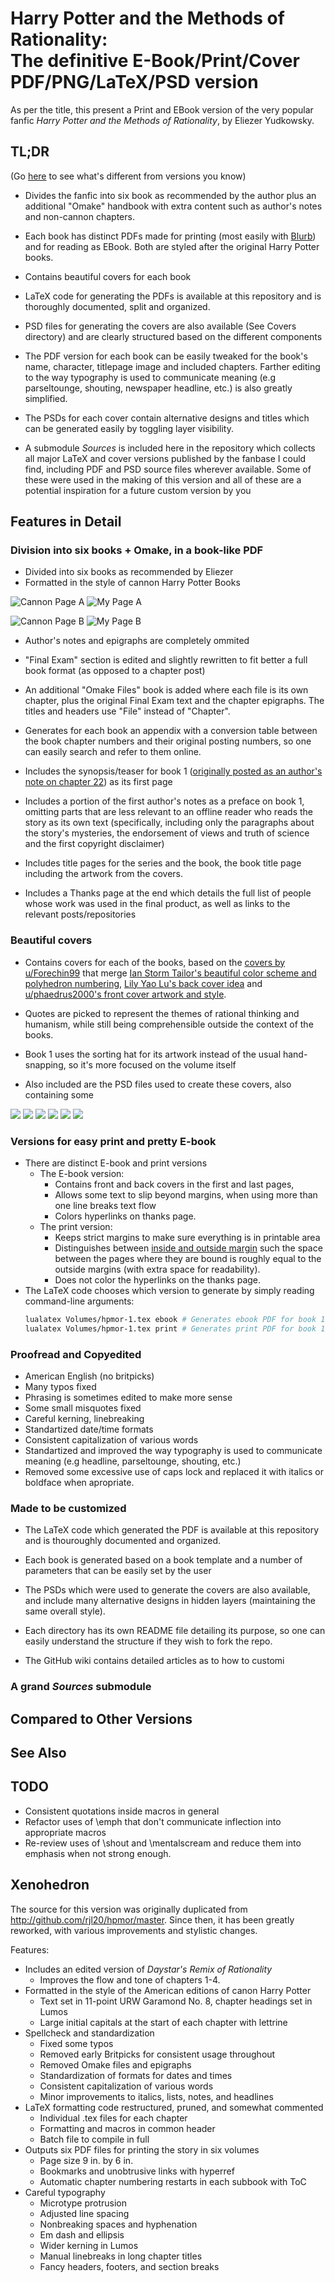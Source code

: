 # Harry Potter and the Methods of Rationality: </br> The definitive E-Book/Print/Cover PDF/PNG/LaTeX/PSD version

As per the title, this present a Print and EBook version of the 
very popular fanfic *_Harry Potter and the Methods of Rationality_*,
by Eliezer Yudkowsky.

## TL;DR
(Go [here](#compared-to-other-versions) to see what's different from versions you know)
* Divides the fanfic into six book as recommended by the author plus an additional "Omake"
handbook with extra content such as author's notes and non-cannon chapters.

* Each book has distinct PDFs made for printing (most easily with [Blurb](https://www.blurb.com/pdf_uploader_frontend/index.html#/createBook))
and for reading as EBook. Both are styled after the original Harry Potter books.

* Contains beautiful covers for each book

* LaTeX code for generating the PDFs is available at this repository and 
is thoroughly documented, split and organized.

* PSD files for generating the covers are also available (See Covers directory) and are 
clearly structured based on the different components

* The PDF version for each book can be easily tweaked for the book's name, character, titlepage image and 
included chapters. Farther editing to the way typography is used to communicate meaning (e.g parseltounge,
shouting, newspaper headline, etc.) is also greatly simplified.

* The PSDs for each cover contain alternative designs and titles 
which can be generated easily by toggling layer visibility.

* A submodule _Sources_ is included here in the repository which collects all major 
LaTeX and cover versions published by the fanbase I could find, 
including PDF and PSD source files wherever available. Some of 
these were used in the making of this version and all of these 
are a potential inspiration for a future custom version by you

## Features in  Detail

### Division into six books + Omake, in a book-like PDF
* Divided into six books as recommended by Eliezer
* Formatted in the style of cannon Harry Potter Books

![Cannon Page A](Docs/Images/CanonPageExampleA.png)
![My Page A](Docs/Images/PDFPageExampleA.png)

![Cannon Page B](Docs/Images/CanonPageExampleB.png)
![My Page B](Docs/Images/PDFPageExampleB.png)

* Author's notes and epigraphs are completely ommited

* "Final Exam" section is edited and slightly rewritten 
to fit better a full book format (as opposed to a chapter 
post)

* An additional "Omake Files" book is added where each file is
its own chapter, plus the original Final Exam text and the chapter
epigraphs. The titles and headers use "File" instead of "Chapter".

* Generates for each book an appendix with a conversion table 
between the book chapter numbers and their original posting numbers,
so one can easily search and refer to them online.

* Includes the synopsis/teaser for book 1 ([originally posted as an author's 
note on chapter 22](https://www.hpmor.com/chapter/22)) as its first page

* Includes a portion of the first author's notes as a preface on book 1, 
omitting parts that are less relevant to an offline reader who reads the
story as its own text (specifically, including only the paragraphs about the 
story's mysteries, the endorsement of views and truth of science and the 
first copyright disclaimer)

* Includes title pages for the series and the book, the book title page 
including the artwork from the covers.

* Includes a Thanks page at the end which details the full list of people
whose work was used in the final product, as well as links to the relevant
posts/repositories


### Beautiful covers

* Contains covers for each of the books, based on the [covers by u/Forechin99](https://www.reddit.com/r/HPMOR/comments/hvlhkm/trying_to_make_my_own_book_covers_am_i_winning/)
  that merge [Ian Storm Tailor's beautiful color scheme and polyhedron numbering](https://github.com/ianstormtaylor/hpmor),
  [Lily Yao Lu's back cover idea](https://github.com/knuesel/hpmor#covers)
  and [u/phaedrus2000's front cover artwork and style](https://www.reddit.com/r/HPMOR/comments/70sug6/yet_another_set_of_printed_books/dn6e1ew/).

* Quotes are picked to represent the themes of rational thinking 
and humanism, while still being comprehensible outside the context 
of the books.

* Book 1 uses the sorting hat for its artwork instead of the 
usual hand-snapping, so it's more focused on the volume itself

* Also included are the PSD files used to create these covers, 
also containing some 

![](Docs/Images/cover1-thumbnail.png)
![](Docs/Images/cover2-thumbnail.png)
![](Docs/Images/cover3-thumbnail.png)
![](Docs/Images/cover4-thumbnail.png)
![](Docs/Images/cover5-thumbnail.png)
![](Docs/Images/cover6-thumbnail.png)


### Versions for easy print and pretty E-book

* There are distinct E-book and print versions
  * The E-book version:
    * Contains front and back covers in the first and last pages, 
    * Allows some text to slip beyond margins, when using more 
    than one line breaks text flow
    * Colors hyperlinks on thanks page.
  * The print version:
    * Keeps strict margins to make sure everything is in printable area
    * Distinguishes between [inside and outside margin](https://sterlingedblog.files.wordpress.com/2015/12/page-margins.png?w=559)
      such the space between the pages where they are bound is roughly equal to
      the outside margins (with extra space for readability). 
    * Does not color the hyperlinks on the thanks page.
* The LaTeX code chooses which version to generate by simply 
  reading command-line arguments:
  ```bash
  lualatex Volumes/hpmor-1.tex ebook # Generates ebook PDF for book 1
  lualatex Volumes/hpmor-1.tex print # Generates print PDF for book 1
  ```

### Proofread and Copyedited
  * American English (no britpicks)
  * Many typos fixed
  * Phrasing is sometimes edited to make more sense
  * Some small misquotes fixed
  * Careful kerning, linebreaking
  * Standartized date/time formats
  * Consistent capitalization of various words
  * Standartized and improved the way typography is used
  to communicate meaning (e.g headline, parseltounge, shouting, etc.)
  * Removed some excessive use of caps lock and replaced it with italics or boldface when apropriate.

### Made to be customized

* The LaTeX code which generated the PDF is available at this repository
and is thouroughly documented and organized. 

* Each book is generated based on a book template and a number of parameters
that can be easily set by the user  

* The PSDs which were used to generate the covers are also available, 
and include many alternative designs in hidden layers (maintaining the 
same overall style).

* Each directory has its own README file detailing its purpose, 
so one can easily understand the structure if they wish to fork the repo.

* The GitHub wiki contains detailed articles as to how to customi
### A grand _Sources_ submodule

## Compared to Other Versions

## See Also


## TODO

- Consistent quotations inside macros in general
- Refactor uses of \emph that don't communicate inflection into appropriate macros
- Re-review uses of \shout and \mentalscream and reduce them into emphasis when not strong enough.


## Xenohedron
The source for this version was originally duplicated from <http://github.com/rjl20/hpmor/master>.
Since then, it has been greatly reworked, with various improvements and stylistic changes.

Features:
* Includes an edited version of _Daystar's Remix of Rationality_
    - Improves the flow and tone of chapters 1-4.
* Formatted in the style of the American editions of canon Harry Potter
    - Text set in 11-point URW Garamond No. 8, chapter headings set in Lumos
    - Large initial capitals at the start of each chapter with lettrine
* Spellcheck and standardization
    - Fixed some typos
    - Removed early Britpicks for consistent usage throughout
    - Removed Omake files and epigraphs
    - Standardization of formats for dates and times
    - Consistent capitalization of various words
    - Minor improvements to italics, lists, notes, and headlines
* LaTeX formatting code restructured, pruned, and somewhat commented
    - Individual .tex files for each chapter
    - Formatting and macros in common header
    - Batch file to compile in full
* Outputs six PDF files for printing the story in six volumes
    - Page size 9 in. by 6 in.
    - Bookmarks and unobtrusive links with hyperref
    - Automatic chapter numbering restarts in each subbook with ToC
* Careful typography
    - Microtype protrusion
    - Adjusted line spacing
    - Nonbreaking spaces and hyphenation
    - Em dash and ellipsis
    - Wider kerning in Lumos
    - Manual linebreaks in long chapter titles
    - Fancy headers, footers, and section breaks
